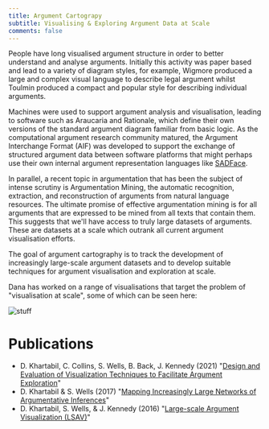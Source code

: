 ```yaml
---
title: Argument Cartograpy
subtitle: Visualising & Exploring Argument Data at Scale
comments: false
---
```


People have long visualised argument structure in order to better understand and analyse arguments. Initially this activity was paper based and lead to a variety of diagram styles, for example, Wigmore produced a large and complex visual language to describe legal argument whilst Toulmin produced a compact and popular style for describing individual arguments. 

Machines were used to support argument analysis and visualisation, leading to software such as Araucaria and Rationale, which define their own versions of the standard argument diagram familiar from basic logic.  As the computational argument research community matured, the Argument Interchange Format (AIF) was developed to support the exchange of structured argument data between software platforms that might perhaps use their own internal argument representation languages like [SADFace](/projects/sadface). 

In parallel, a recent topic in argumentation that has been the subject of intense scrutiny is Argumentation Mining, the automatic recognition, extraction, and reconstruction of arguments from natural language resources. The ultimate promise of effective argumentation mining is for all arguments that are expressed to be mined from all texts that contain them. This suggests that we'll have access to truly large datasets of arguments. These are datasets at a scale which outrank all current argument visualisation efforts. 

The goal of argument cartography is to track the development of increasingly large-scale argument datasets and to develop suitable techniques for argument visualisation and exploration at scale.


Dana has worked on a range of visualisations that target the problem of "visualisation at scale", some of which can be seen here:

![stuff](/images/cgf-example.png "stuff")

# Publications

* D. Khartabil, C. Collins, S. Wells, B. Back, J. Kennedy (2021) "[Design and Evaluation of Visualization Techniques to Facilitate Argument Exploration](http://www.simonwells.org/publications/#khartabil_2021_cgf)"
* D. Khartabil & S. Wells (2017) "[Mapping Increasingly Large Networks of Argumentative Inferences](http://www.simonwells.org/publications/#khartabil_2017_diagramming)"
* D. Khartabil, S. Wells, & J. Kennedy (2016) "[Large-scale Argument Visualization (LSAV)](http://www.simonwells.org/publications/#khartabil_2016_euroviz)"

